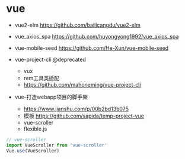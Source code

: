 # vue

- vue2-elm https://github.com/bailicangdu/vue2-elm
- vue_axios_spa https://github.com/huyongyong1992/vue_axios_spa
- vue-mobile-seed https://github.com/He-Xun/vue-mobile-seed
- vue-project-cli @deprecated
    - vux
    - rem工具类适配
    - https://github.com/mahoneming/vue-project-cli 

- vue-打造webapp项目的脚手架 
  - https://www.jianshu.com/p/00b2bd13b075 
  - 模板 https://github.com/sapida/temp-project-vue
  - vue-scroller
  - flexible.js

```js
// vue-scroller
import VueScroller from 'vue-scroller'
Vue.use(VueScroller)
```